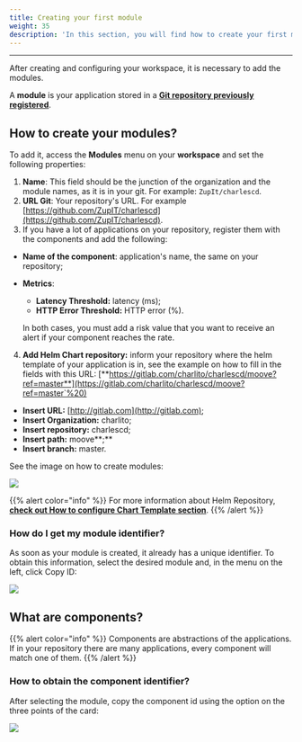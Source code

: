 ```yaml
---
title: Creating your first module
weight: 35
description: 'In this section, you will find how to create your first module on Charles.'
---
```


---

After creating and configuring your workspace, it is necessary to add the modules.

A **module** is your application stored in a [**Git repository previously registered**](https://docs.charlescd.io/get-started/defining-a-workspace).

## How to create your modules?

To add it, access the **Modules** menu on your **workspace** and set the following properties:

1. **Name**: This field should be the junction of the organization and the module names, as it is in your git. For example: `ZupIt/charlescd`.
2. **URL Git**: Your repository's URL. For example [https://github.com/ZupIT/charlescd](https://github.com/ZupIT/charlescd).
3.  If you have a lot of applications on your repository, register them with the components and add the following:

* **Name of the component**: application's name, the same on your repository;
* **Metrics**: 

  * **Latency Threshold:** latency \(ms\);
  * **HTTP Error Threshold:** HTTP error \(%\). 

  In both cases, you must add a risk value that you want to receive an alert if your component reaches the rate. 

4. **Add Helm Chart repository:**  inform your repository where the helm template of your application is in, see the example on how to fill in the fields with this URL:  [**https://gitlab.com/charlito/charlescd/moove?ref=master**](https://gitlab.com/charlito/charlescd/moove?ref=master`%20)

* **Insert URL:** [http://gitlab.com](http://gitlab.com);
* **Insert Organization:** charlito; 
* **Insert repository:** charlescd;
* **Insert path:** moove**;** 
* **Insert branch:** master. 

See the image on how to create modules: 

![](//creating-your-first-module%20%281%29.png)

{{% alert color="info" %}}
For more information about Helm Repository, [**check out How to configure Chart Template section**](how-to-configure-chart-template). 
{{% /alert %}}

### How do I get my module identifier?

As soon as your module is created, it already has a unique identifier. To obtain this information, select the desired module and, in the menu on the left, click Copy ID:

![](//copy-module-id.gif)

## What are components?

{{% alert color="info" %}}
Components are abstractions of the applications. If in your repository there are many applications, every component will match one of them.
{{% /alert %}}

### How to obtain the component identifier?

After selecting the module, copy the component id using the option on the three points of the card:

![](//copy-component-id.gif)
